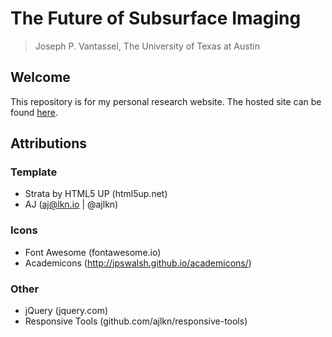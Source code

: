 # The Future of Subsurface Imaging

> Joseph P. Vantassel, The University of Texas at Austin

## Welcome

This repository is for my personal research website. The hosted site can be
found [here](https://jpvantassel.github.io/research-website/).

## Attributions

### Template

- Strata by HTML5 UP (html5up.net)
- AJ (aj@lkn.io | @ajlkn)

### Icons

- Font Awesome (fontawesome.io)
- Academicons  (http://jpswalsh.github.io/academicons/)

### Other

- jQuery (jquery.com)
- Responsive Tools (github.com/ajlkn/responsive-tools)
